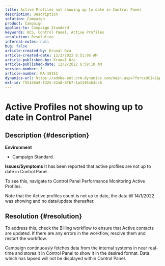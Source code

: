 ```yaml
---
title: Active Profiles not showing up to date in Control Panel
description: Description
solution: Campaign
product: Campaign
applies-to: Campaign Standard
keywords: KCS, Control Panel, Active Profiles
resolution: Resolution
internal-notes: null
bug: false
article-created-by: Krunal Oza
article-created-date: 12/2/2022 6:51:06 AM
article-published-by: Krunal Oza
article-published-date: 12/2/2022 6:59:10 AM
version-number: 3
article-number: KA-18151
dynamics-url: https://adobe-ent.crm.dynamics.com/main.aspx?forceUCI=1&pagetype=entityrecord&etn=knowledgearticle&id=fe498aaf-0d72-ed11-9561-6045bd006c82
exl-id: f55168a9-f325-42a8-8fb7-1a1146ab3cc6
---
```

# Active Profiles not showing up to date in Control Panel

## Description {#description}

<b>Environment</b>
- Campaign Standard



<b>Issues/Symptoms</b>
It has been reported that active profiles are not up to date in Control Panel.

To see this, navigate to Control Panel  Performance Monitoring  Active Profiles.

Note that the Active profiles count is not up to date, the data till 14/1/2022 was showing and no data/update thereafter.


## Resolution {#resolution}


To address this, check the Billing workflow to ensure that Active contacts are updated. If there are any errors in the workflow, resolve them and restart the workflow.

Campaign continuously fetches data from the internal systems in near real-time and stores it in Control Panel to show it in the desired format. Data which has lapsed will not be displayed within Control Panel.
